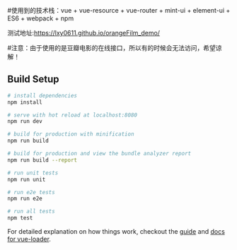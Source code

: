 #使用到的技术栈：vue + vue-resource + vue-router + mint-ui + element-ui + ES6 + webpack + npm

测试地址:https://lxy0611.github.io/orangeFilm_demo/

#注意：由于使用的是豆瓣电影的在线接口，所以有的时候会无法访问，希望谅解！

## Build Setup

``` bash
# install dependencies
npm install

# serve with hot reload at localhost:8080
npm run dev

# build for production with minification
npm run build

# build for production and view the bundle analyzer report
npm run build --report

# run unit tests
npm run unit

# run e2e tests
npm run e2e

# run all tests
npm test
```

For detailed explanation on how things work, checkout the [guide](http://vuejs-templates.github.io/webpack/) and [docs for vue-loader](http://vuejs.github.io/vue-loader).
